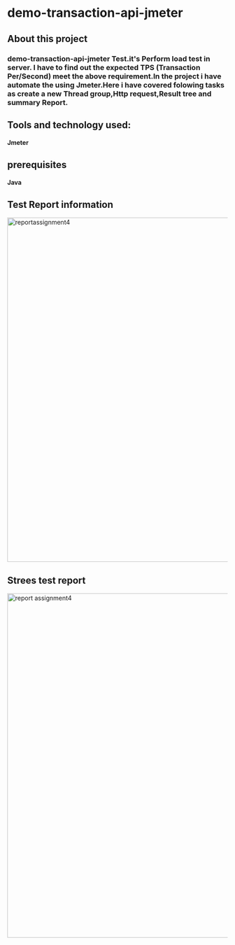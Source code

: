 # demo-transaction-api-jmeter
## About this project
### demo-transaction-api-jmeter Test.it's Perform load test in server. I have to find out the expected TPS (Transaction Per/Second) meet the above requirement.In the project i have automate the using Jmeter.Here i have covered folowing tasks as create a new Thread group,Http request,Result tree and summary Report.
## Tools and technology used:
#### Jmeter
## prerequisites
#### Java

## Test Report information
<img width="787" alt="reportassignment4" src="https://github.com/omarfarukpappu/demo-transaction-api-jmeter/assets/124276661/f1cd6082-be86-4910-8aad-d459329e840c">



## Strees test report
<img width="787" alt="report assignment4" src="https://github.com/omarfarukpappu/demo-transaction-api-jmeter/assets/124276661/4ca0bdc8-6859-4d13-9b7f-91600b26addf">


